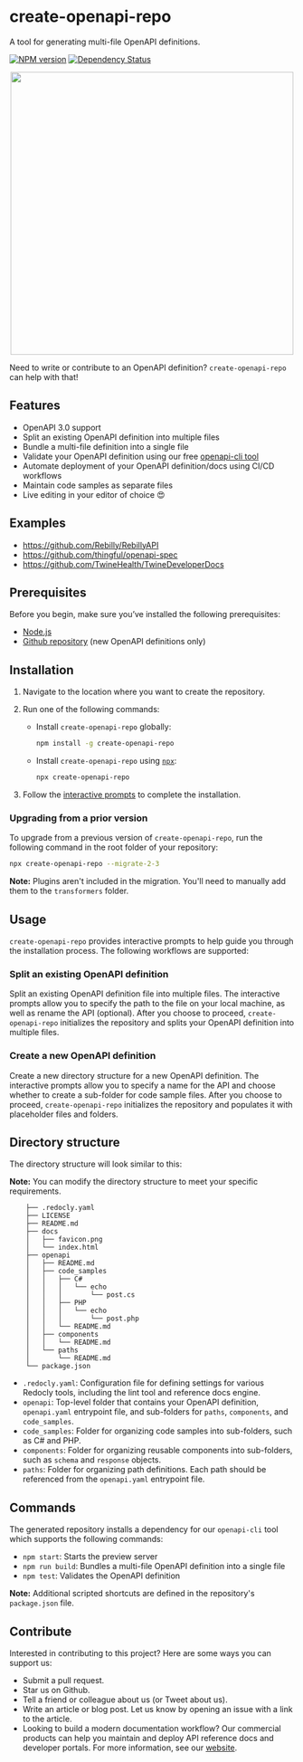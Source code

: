 # create-openapi-repo

A tool for generating multi-file OpenAPI definitions.

[![NPM version][npm-image]][npm-url] [![Dependency Status][daviddm-image]][daviddm-url]

<p align="center">
<img src="./logo.png" width="500px"/>
</p>

Need to write or contribute to an OpenAPI definition? `create-openapi-repo` can help with that!

## Features

 - OpenAPI 3.0 support
 - Split an existing OpenAPI definition into multiple files
 - Bundle a multi-file definition into a single file
 - Validate your OpenAPI definition using our free [openapi-cli tool](https://github.com/redocly/openapi-cli)
 - Automate deployment of your OpenAPI definition/docs using CI/CD workflows
 - Maintain code samples as separate files
 - Live editing in your editor of choice :heart_eyes:

## Examples
- https://github.com/Rebilly/RebillyAPI
- https://github.com/thingful/openapi-spec
- https://github.com/TwineHealth/TwineDeveloperDocs

## Prerequisites

Before you begin, make sure you’ve installed the following prerequisites:

 - [Node.js](https://nodejs.org/)
 - [Github repository](https://help.github.com/articles/create-a-repo/#create-a-new-repository-on-github) (new OpenAPI definitions only)

## Installation

1. Navigate to the location where you want to create the repository.
2. Run one of the following commands:
   - Install `create-openapi-repo` globally:

        ```bash
        npm install -g create-openapi-repo
        ```

   - Install `create-openapi-repo` using [`npx`](https://medium.com/@maybekatz/introducing-npx-an-npm-package-runner-55f7d4bd282b):

        ```bash
        npx create-openapi-repo
        ```

3. Follow the [interactive prompts](https://github.com/Redocly/create-openapi-repo#usage) to complete the installation.

### Upgrading from a prior version

To upgrade from a previous version of `create-openapi-repo`, run the following command in the root folder of your repository:

```bash
npx create-openapi-repo --migrate-2-3
```

**Note:** Plugins aren't included in the migration. You'll need to manually add them to the `transformers` folder.

## Usage

`create-openapi-repo` provides interactive prompts to help guide you through the installation process. The following workflows are supported:

### Split an existing OpenAPI definition

Split an existing OpenAPI definition file into multiple files. The interactive prompts allow you to specify the path to the file on your local machine, as well as rename the API (optional). After you choose to proceed, `create-openapi-repo` initializes the repository and splits your OpenAPI definition into multiple files.

### Create a new OpenAPI definition

Create a new directory structure for a new OpenAPI definition. The interactive prompts allow you to specify a name for the API and choose whether to create a sub-folder for code sample files. After you choose to proceed, `create-openapi-repo` initializes the repository and populates it with placeholder files and folders. 

## Directory structure

The directory structure will look similar to this:

**Note:** You can modify the directory structure to meet your specific requirements.

```
    ├── .redocly.yaml
    ├── LICENSE
    ├── README.md
    ├── docs
    │   ├── favicon.png
    │   └── index.html
    ├── openapi
    │   ├── README.md
    │   ├── code_samples
    │   │   ├── C#
    │   │   │   └── echo
    │   │   │       └── post.cs
    │   │   ├── PHP
    │   │   │   └── echo
    │   │   │       └── post.php
    │   │   └── README.md
    │   ├── components
    │   │   └── README.md
    │   └── paths
    │       └── README.md
    └── package.json
```

 - `.redocly.yaml`: Configuration file for defining settings for various Redocly tools, including the lint tool and reference docs engine.
 - `openapi`: Top-level folder that contains your OpenAPI definition, `openapi.yaml` entrypoint file, and sub-folders for `paths`, `components`, and `code_samples`.
 - `code_samples`: Folder for organizing code samples into sub-folders, such as C# and PHP.
 - `components`: Folder for organizing reusable components into sub-folders, such as `schema` and `response` objects.
 - `paths`: Folder for organizing path definitions. Each path should be referenced from the `openapi.yaml` entrypoint file.

## Commands

The generated repository installs a dependency for our `openapi-cli` tool which supports the following commands:

 - `npm start`: Starts the preview server
 - `npm run build`: Bundles a multi-file OpenAPI definition into a single file
 - `npm test`: Validates the OpenAPI definition

**Note:** Additional scripted shortcuts are defined in the repository's `package.json` file.

## Contribute

Interested in contributing to this project? Here are some ways you can support us:

 - Submit a pull request.
 - Star us on Github.
 - Tell a friend or colleague about us (or Tweet about us).
 - Write an article or blog post. Let us know by opening an issue with a link to the article.
 - Looking to build a modern documentation workflow? Our commercial products can help you maintain and deploy API reference docs and developer portals. For more information, see our [website](https://redoc.ly).

[npm-image]: https://badge.fury.io/js/generator-openapi-repo.svg
[npm-url]: https://npmjs.org/package/generator-openapi-repo
[daviddm-image]: https://david-dm.org/Rebilly/generator-openapi-repo.svg?theme=shields.io
[daviddm-url]: https://david-dm.org/Rebilly/generator-openapi-repo
